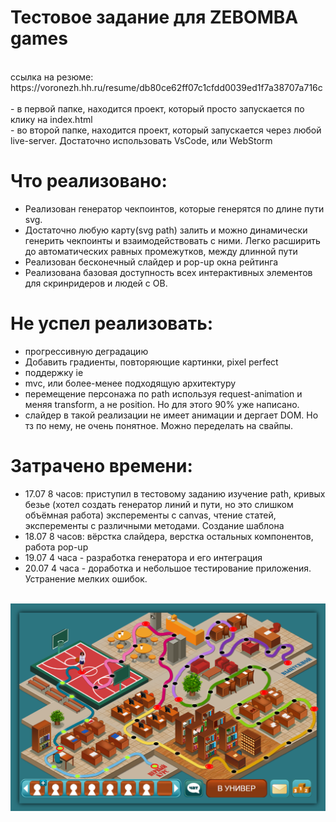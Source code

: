 # Тестовое задание для ZEBOMBA games
<br>
ссылка на резюме: https://voronezh.hh.ru/resume/db80ce62ff07c1cfdd0039ed1f7a38707a716c
<br>
<br>
- в первой папке, находится проект, который просто запускается по клику на index.html
<br>
- во второй папке, находится проект, который запускается через любой live-server. Достаточно использовать VsCode, или WebStorm
<br>

# Что реализовано:
- Реализован генератор чекпоинтов, которые генерятся по длине пути svg.
- Достаточно любую карту(svg path) залить и можно динамически генерить чекпоинты и взаимодействовать с ними. Легко расширить до автоматических равных промежутков, между длинной пути
- Реализован бесконечный слайдер и pop-up окна рейтинга
- Реализована базовая доступность всех интерактивных элементов для скринридеров и людей с ОВ.

# Не успел реализовать:
- прогрессивную деградацию
- Добавить градиенты, повторяющие картинки, pixel perfect
- поддержку ie
- mvc, или более-менее подходящую архитектуру
- перемещение персонажа по path используя request-animation и меняя transform, а не position. Но для этого 90% уже написано.
- слайдер в такой реализации не имеет анимации и дергает DOM. Но тз по нему, не очень понятное. Можно переделать на свайпы.

# Затрачено времени:
- 17.07 8 часов: приступил в тестовому заданию
изучение path, кривых безье (хотел создать генератор линий и пути, но это слишком объёмная работа)
эксперементы с canvas, чтение статей, эксперементы с различными методами. Создание шаблона
- 18.07 8 часов: 
вёрстка слайдера, верстка остальных компонентов, работа pop-up
- 19.07 4 часа - разработка генератора и его интеграция
- 20.07 4 часа - доработка и небольшое тестирование приложения. Устранение мелких ошибок.

<br>
<img src="cover.png">


